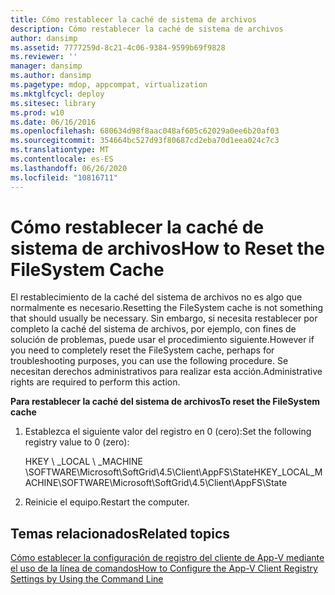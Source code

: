 ```yaml
---
title: Cómo restablecer la caché de sistema de archivos
description: Cómo restablecer la caché de sistema de archivos
author: dansimp
ms.assetid: 7777259d-8c21-4c06-9384-9599b69f9828
ms.reviewer: ''
manager: dansimp
ms.author: dansimp
ms.pagetype: mdop, appcompat, virtualization
ms.mktglfcycl: deploy
ms.sitesec: library
ms.prod: w10
ms.date: 06/16/2016
ms.openlocfilehash: 680634d98f8aac048af605c62029a0ee6b20af03
ms.sourcegitcommit: 354664bc527d93f80687cd2eba70d1eea024c7c3
ms.translationtype: MT
ms.contentlocale: es-ES
ms.lasthandoff: 06/26/2020
ms.locfileid: "10816711"
---
```

# <span data-ttu-id="112d6-103">Cómo restablecer la caché de sistema de archivos</span><span class="sxs-lookup"><span data-stu-id="112d6-103">How to Reset the FileSystem Cache</span></span>


<span data-ttu-id="112d6-104">El restablecimiento de la caché del sistema de archivos no es algo que normalmente es necesario.</span><span class="sxs-lookup"><span data-stu-id="112d6-104">Resetting the FileSystem cache is not something that should usually be necessary.</span></span> <span data-ttu-id="112d6-105">Sin embargo, si necesita restablecer por completo la caché del sistema de archivos, por ejemplo, con fines de solución de problemas, puede usar el procedimiento siguiente.</span><span class="sxs-lookup"><span data-stu-id="112d6-105">However if you need to completely reset the FileSystem cache, perhaps for troubleshooting purposes, you can use the following procedure.</span></span> <span data-ttu-id="112d6-106">Se necesitan derechos administrativos para realizar esta acción.</span><span class="sxs-lookup"><span data-stu-id="112d6-106">Administrative rights are required to perform this action.</span></span>

**<span data-ttu-id="112d6-107">Para restablecer la caché del sistema de archivos</span><span class="sxs-lookup"><span data-stu-id="112d6-107">To reset the FileSystem cache</span></span>**

1.  <span data-ttu-id="112d6-108">Establezca el siguiente valor del registro en 0 (cero):</span><span class="sxs-lookup"><span data-stu-id="112d6-108">Set the following registry value to 0 (zero):</span></span>

    <span data-ttu-id="112d6-109">HKEY \ _LOCAL \ _MACHINE \\SOFTWARE\\Microsoft\\SoftGrid\\4.5\\Client\\AppFS\\State</span><span class="sxs-lookup"><span data-stu-id="112d6-109">HKEY\_LOCAL\_MACHINE\\SOFTWARE\\Microsoft\\SoftGrid\\4.5\\Client\\AppFS\\State</span></span>

2.  <span data-ttu-id="112d6-110">Reinicie el equipo.</span><span class="sxs-lookup"><span data-stu-id="112d6-110">Restart the computer.</span></span>

## <span data-ttu-id="112d6-111">Temas relacionados</span><span class="sxs-lookup"><span data-stu-id="112d6-111">Related topics</span></span>


[<span data-ttu-id="112d6-112">Cómo establecer la configuración de registro del cliente de App-V mediante el uso de la línea de comandos</span><span class="sxs-lookup"><span data-stu-id="112d6-112">How to Configure the App-V Client Registry Settings by Using the Command Line</span></span>](how-to-configure-the-app-v-client-registry-settings-by-using-the-command-line.md)

 

 





